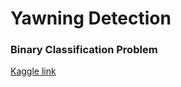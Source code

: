 # Yawning Detection
### Binary Classification Problem

[Kaggle link](https://www.kaggle.com/c/yawning-detection)

